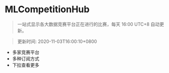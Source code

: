 # MLCompetitionHub

> 一站式显示各大数据竞赛平台正在进行的比赛，每天 16:00 UTC+8 自动更新。
  
> 更新时间: 2020-11-03T16:00:10+0800 

* 多家竞赛平台
* 多种订阅方式
* 下拉查看更多